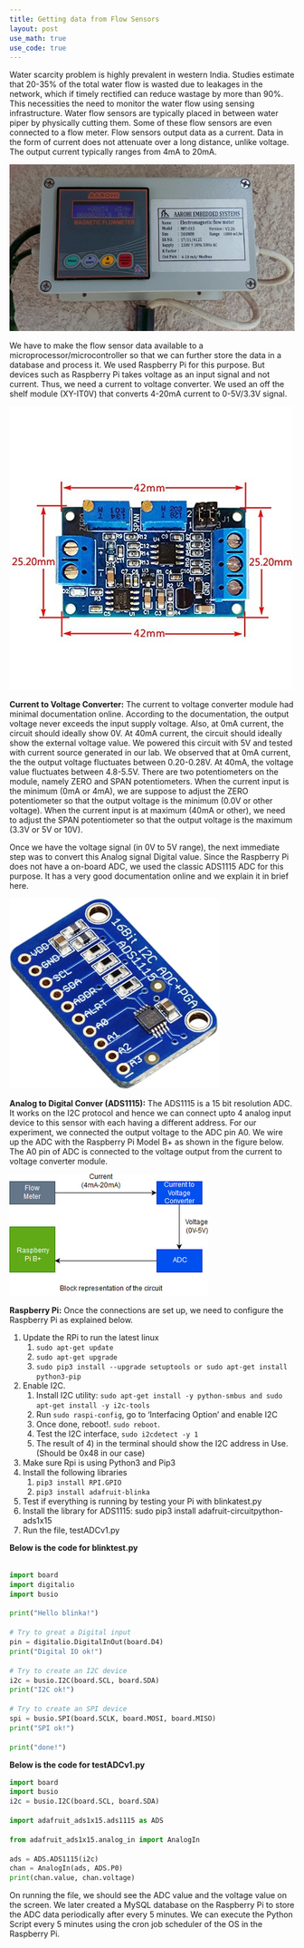 ```yaml
---
title: Getting data from Flow Sensors
layout: post
use_math: true
use_code: true
---
```


Water scarcity problem is highly prevalent in western India. Studies estimate that 20-35% of the total water flow is wasted due to leakages in the network, which if timely rectified can reduce wastage by more than 90%. This necessities the need to monitor the water flow using sensing infrastructure. Water flow sensors are typically placed in between water piper by physically cutting them. Some of these flow sensors are even connected to a flow meter. Flow sensors output data as a current. Data in the form of current does not attenuate over a long distance, unlike voltage. The output current typically ranges from 4mA to 20mA.

![A flow meter](/images/flow-meter.jpg)

We have to make the flow sensor data available to a microprocessor/microcontroller so that we can further store the data in a database and process it. We used Raspberry Pi for this purpose. But devices such as Raspberry Pi takes voltage as an input signal and not current. Thus, we need a current to voltage converter. We used an off the shelf module (XY-IT0V) that converts 4-20mA current to 0-5V/3.3V signal.

![Current to voltage converter](/images/c2v.jpg)

**Current to Voltage Converter:**
The current to voltage converter module had minimal documentation online. According to the documentation, the output voltage never exceeds the input supply voltage. Also, at 0mA current, the circuit should ideally show 0V. At 40mA current, the circuit should ideally show the external voltage value. We powered this circuit with 5V and tested with current source generated in our lab. We observed that  at 0mA current, the the output voltage fluctuates between 0.20-0.28V. At 40mA, the voltage value fluctuates between 4.8-5.5V. There are two potentiometers on the module, namely ZERO and SPAN potentiometers. When the current input is the minimum (0mA or 4mA), we are suppose to adjust the ZERO potentiometer so that the output voltage  is the minimum (0.0V or other voltage). When the current input is at maximum (40mA or other), we need to adjust the SPAN potentiometer so that the output voltage is the maximum (3.3V or 5V or 10V).

Once we have the voltage signal (in 0V to 5V range), the next immediate step was to convert this Analog signal Digital value. Since the Raspberry Pi does not have a on-board ADC, we used the classic ADS1115 ADC for this purpose. It has a very good documentation online and we explain it in brief here. 

![Current to voltage converter](/images/ads1115.jpg)

**Analog to Digital Conver (ADS1115):**
The ADS1115 is a 15 bit resolution ADC. It works on the I2C protocol and hence we can connect upto 4 analog input device to this sensor with each having a different address. For our experiment, we connected the output voltage to the ADC pin A0. We wire up the ADC with the Raspberry Pi Model B+ as shown in the figure below. The A0 pin of ADC is connected to the voltage output from the current to voltage converter module.

![](/images/flow-meter-ck-overview.jpg)

**Raspberry Pi:**
Once the connections are set up, we need to configure the Raspberry Pi as explained below.

1. Update the RPi to run the latest linux
    1. ```sudo apt-get update```
    2. ```sudo apt-get upgrade```
    3. ```sudo pip3 install --upgrade setuptools or sudo apt-get install python3-pip```
2. Enable I2C.
    1. Install I2C utility: ```sudo apt-get install -y python-smbus and sudo apt-get install -y i2c-tools```
    2. Run ```sudo raspi-config```, go to ‘Interfacing Option’ and enable I2C
    3. Once done, reboot!. ```sudo reboot```.
    4. Test the I2C interface, ```sudo i2cdetect -y 1```
    5. The result of 4) in the terminal should show the I2C address in Use. (Should be 0x48 in our case)
3. Make sure Rpi is using Python3 and Pip3
4. Install the following libraries
    1. ```pip3 install RPI.GPIO```
    2. ```pip3 install adafruit-blinka```
5. Test if everything is running by testing your Pi with blinkatest.py
6. Install the library for ADS1115: sudo pip3 install adafruit-circuitpython-ads1x15
7. Run the file, testADCv1.py

**Below is the code for blinktest.py**
```python

import board
import digitalio
import busio

print("Hello blinka!")

# Try to great a Digital input
pin = digitalio.DigitalInOut(board.D4)
print("Digital IO ok!")

# Try to create an I2C device
i2c = busio.I2C(board.SCL, board.SDA)
print("I2C ok!")

# Try to create an SPI device
spi = busio.SPI(board.SCLK, board.MOSI, board.MISO)
print("SPI ok!")

print("done!")

```
**Below is the code for testADCv1.py**
```python
import board
import busio
i2c = busio.I2C(board.SCL, board.SDA)

import adafruit_ads1x15.ads1115 as ADS

from adafruit_ads1x15.analog_in import AnalogIn

ads = ADS.ADS1115(i2c)
chan = AnalogIn(ads, ADS.P0)
print(chan.value, chan.voltage)

```

On running the file, we should see the ADC value and the voltage value on the screen. We later created a MySQL database on the Raspberry Pi to store the ADC data periodically after every 5 minutes. We can execute the Python Script every 5 minutes using the cron job scheduler of the OS in the Raspberry Pi.



